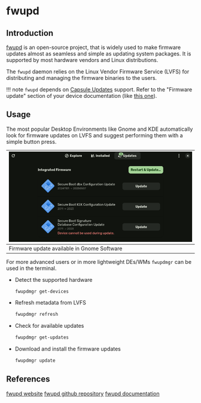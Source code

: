# fwupd

## Introduction

[fwupd][fwupd website] is an open-source project, that
is widely used to make firmware updates almost as seamless and simple
as updating system packages. It is supported by most hardware vendors
and Linux distributions.

The `fwupd` daemon relies on the Linux Vendor Firmware Service (LVFS)
for distributing and managing the firmware binaries to the users.

!!! note
     `fwupd` depends on
     [Capsule Updates](https://docs.dasharo.com/guides/capsule-update/)
     support. Refer to the "Firmware update" section of your device
     documentation (like [this one](https://docs.dasharo.com/unified/novacustom/firmware-update/)).

## Usage

The most popular Desktop Environments like Gnome and KDE automatically
look for firmware updates on LVFS and suggest performing them with a
simple button press.

|![Firmware update available in Gnome Software](./images/fwupd-gnome.png)|
|--|
|Firmware update available in Gnome Software|

For more advanced users or in more lightweight
DEs/WMs `fwupdmgr` can be used in the terminal.

* Detect the supported hardware

    ```bash
    fwupdmgr get-devices
    ```

* Refresh metadata from LVFS

    ```bash
    fwupdmgr refresh
    ```

* Check for available updates

    ```bash
    fwupdmgr get-updates
    ```

* Download and install the firmware updates

    ```bash
    fwupdmgr update
    ```

## References

[fwupd website][fwupd website]
[fwupd github repository][fwupd github repository]
[fwupd documentation][fwupd documentation]

[fwupd website]: https://fwupd.org
[fwupd github repository]: https://github.com/fwupd/fwupd
[fwupd documentation]: https://lvfs.readthedocs.io

